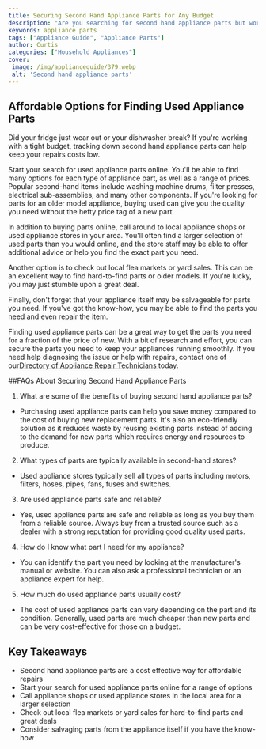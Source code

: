 ```yaml
---
title: Securing Second Hand Appliance Parts for Any Budget
description: "Are you searching for second hand appliance parts but worried about cost Learn how to secure the right parts for your budget in this blog post"
keywords: appliance parts
tags: ["Appliance Guide", "Appliance Parts"]
author: Curtis
categories: ["Household Appliances"]
cover: 
 image: /img/applianceguide/379.webp
 alt: 'Second hand appliance parts'
---
```

## Affordable Options for Finding Used Appliance Parts
Did your fridge just wear out or your dishwasher break? If you're working with a tight budget, tracking down second hand appliance parts can help keep your repairs costs low.

Start your search for used appliance parts online. You'll be able to find many options for each type of appliance part, as well as a range of prices. Popular second-hand items include washing machine drums, filter presses, electrical sub-assemblies, and many other components. If you're looking for parts for an older model appliance, buying used can give you the quality you need without the hefty price tag of a new part.

In addition to buying parts online, call around to local appliance shops or used appliance stores in your area. You'll often find a larger selection of used parts than you would online, and the store staff may be able to offer additional advice or help you find the exact part you need.

Another option is to check out local flea markets or yard sales. This can be an excellent way to find hard-to-find parts or older models. If you're lucky, you may just stumble upon a great deal.

Finally, don't forget that your appliance itself may be salvageable for parts you need. If you've got the know-how, you may be able to find the parts you need and even repair the item.

Finding used appliance parts can be a great way to get the parts you need for a fraction of the price of new. With a bit of research and effort, you can secure the parts you need to keep your appliances running smoothly. If you need help diagnosing the issue or help with repairs, contact one of our[Directory of Appliance Repair Technicians ](./pages/appliance-repair-technicians) today.

##FAQs About Securing Second Hand Appliance Parts 

1. What are some of the benefits of buying second hand appliance parts? 
 - Purchasing used appliance parts can help you save money compared to the cost of buying new replacement parts. It's also an eco-friendly solution as it reduces waste by reusing existing parts instead of adding to the demand for new parts which requires energy and resources to produce.

2. What types of parts are typically available in second-hand stores?
 - Used appliance stores typically sell all types of parts including motors, filters, hoses, pipes, fans, fuses and switches.

3. Are used appliance parts safe and reliable?
 - Yes, used appliance parts are safe and reliable as long as you buy them from a reliable source. Always buy from a trusted source such as a dealer with a strong reputation for providing good quality used parts.

4. How do I know what part I need for my appliance?
 - You can identify the part you need by looking at the manufacturer's manual or website. You can also ask a professional technician or an appliance expert for help.

5. How much do used appliance parts usually cost?
 - The cost of used appliance parts can vary depending on the part and its condition. Generally, used parts are much cheaper than new parts and can be very cost-effective for those on a budget.

## Key Takeaways
- Second hand appliance parts are a cost effective way for affordable repairs
- Start your search for used appliance parts online for a range of options 
- Call appliance shops or used appliance stores in the local area for a larger selection
- Check out local flea markets or yard sales for hard-to-find parts and great deals
- Consider salvaging parts from the appliance itself if you have the know-how
